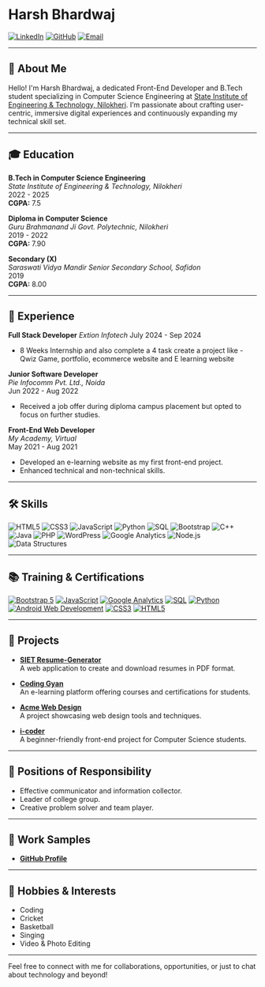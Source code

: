 # Harsh Bhardwaj

[![LinkedIn](https://img.shields.io/badge/LinkedIn-Connect-blue?style=flat&logo=linkedin)](https://www.linkedin.com/in/harshsfd/)
[![GitHub](https://img.shields.io/badge/GitHub-Profile-black?style=flat&logo=github)](https://github.com/Harshsfd)
[![Email](https://img.shields.io/badge/Email-harshbhardwaj1511@gmail.com-red?style=flat&logo=gmail)](mailto:harshbhardwaj1511@gmail.com)

---

## 👋 About Me

Hello! I'm Harsh Bhardwaj, a dedicated Front-End Developer and B.Tech student specializing in Computer Science Engineering at [State Institute of Engineering & Technology, Nilokheri](https://www.siet.ac.in). I’m passionate about crafting user-centric, immersive digital experiences and continuously expanding my technical skill set.

---

## 🎓 Education

**B.Tech in Computer Science Engineering**  
*State Institute of Engineering & Technology, Nilokheri*  
2022 - 2025  
**CGPA:** 7.5

**Diploma in Computer Science**  
*Guru Brahmanand Ji Govt. Polytechnic, Nilokheri*  
2019 - 2022  
**CGPA:** 7.90

**Secondary (X)**  
*Saraswati Vidya Mandir Senior Secondary School, Safidon*  
2019  
**CGPA:** 8.00

---

## 💼 Experience

**Full Stack Developer**
*Extion Infotech*
July 2024 - Sep 2024
- 8 Weeks Internship and also complete a 4 task create a project like - Qwiz Game, portfolio, ecommerce website and E learning website

**Junior Software Developer**  
*Pie Infocomm Pvt. Ltd., Noida*  
Jun 2022 - Aug 2022  
- Received a job offer during diploma campus placement but opted to focus on further studies.

**Front-End Web Developer**  
*My Academy, Virtual*  
May 2021 - Aug 2021  
- Developed an e-learning website as my first front-end project.  
- Enhanced technical and non-technical skills.

---

## 🛠️ Skills

![HTML5](https://img.shields.io/badge/HTML5-HTML5-orange?style=flat&logo=html5)
![CSS3](https://img.shields.io/badge/CSS3-CSS3-blue?style=flat&logo=css3)
![JavaScript](https://img.shields.io/badge/JavaScript-JavaScript-yellow?style=flat&logo=javascript)
![Python](https://img.shields.io/badge/Python-Python-blue?style=flat&logo=python)
![SQL](https://img.shields.io/badge/SQL-SQL-lightgrey?style=flat&logo=sqlite)
![Bootstrap](https://img.shields.io/badge/Bootstrap-Bootstrap-purple?style=flat&logo=bootstrap)
![C++](https://img.shields.io/badge/C%2B%2B-C%2B%2B-blue?style=flat&logo=cplusplus)
![Java](https://img.shields.io/badge/Java-Java-red?style=flat&logo=java)
![PHP](https://img.shields.io/badge/PHP-PHP-blue?style=flat&logo=php)
![WordPress](https://img.shields.io/badge/WordPress-WordPress-blue?style=flat&logo=wordpress)
![Google Analytics](https://img.shields.io/badge/Google_Analytics-Google_Analytics-blue?style=flat&logo=google-analytics)
![Node.js](https://img.shields.io/badge/Node.js-Node.js-green?style=flat&logo=node.js)
![Data Structures](https://img.shields.io/badge/Data_Structures-Data_Structures-green?style=flat)

---

## 📚 Training & Certifications

[![Bootstrap 5](https://img.shields.io/badge/Bootstrap_5-Udemy-brightgreen?style=flat&logo=udemy)](https://www.udemy.com/course/bootstrap-5/)
[![JavaScript](https://img.shields.io/badge/JavaScript-HackerRank-green?style=flat&logo=hackerrank)](https://www.hackerrank.com/)
[![Google Analytics](https://img.shields.io/badge/Google_Analytics-Google-blue?style=flat&logo=google)](https://analytics.google.com/)
[![SQL](https://img.shields.io/badge/SQL_HackerRank-HackerRank-green?style=flat&logo=hackerrank)](https://www.hackerrank.com/)
[![Python](https://img.shields.io/badge/Python-HackerRank-green?style=flat&logo=hackerrank)](https://www.hackerrank.com/)
[![Android Web Development](https://img.shields.io/badge/Android_Web_Development-LearnVern-blue?style=flat&logo=learnvern)](https://www.learnvern.com/)
[![CSS3](https://img.shields.io/badge/CSS3-Sololearn-blue?style=flat&logo=sololearn)](https://www.sololearn.com/)
[![HTML5](https://img.shields.io/badge/HTML5-Sololearn-blue?style=flat&logo=sololearn)](https://www.sololearn.com/)

---

## 🚀 Projects

- **[SIET Resume-Generator](https://harshsfd.github.io/Siet-Resume-Generator/)**  
  A web application to create and download resumes in PDF format.

- **[Coding Gyan](https://harshsfd.github.io/CodingGyan/)**  
  An e-learning platform offering courses and certifications for students.

- **[Acme Web Design](https://harshsfd.github.io/AcmeWebDesign/)**  
  A project showcasing web design tools and techniques.

- **[i-coder](https://harshsfd.github.io/i-coder/)**  
  A beginner-friendly front-end project for Computer Science students.

---

## 🌟 Positions of Responsibility

- Effective communicator and information collector.
- Leader of college group.
- Creative problem solver and team player.

---

## 🎯 Work Samples

- **[GitHub Profile](https://github.com/Harshsfd)**

---

## 🎨 Hobbies & Interests

- Coding
- Cricket
- Basketball
- Singing
- Video & Photo Editing

---

Feel free to connect with me for collaborations, opportunities, or just to chat about technology and beyond!
